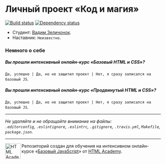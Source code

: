 # Личный проект «Код и магия»

[![Build status][travis-image]][travis-url]
[![Dependency status][dependency-image]][dependency-url]

* Студент: [Вадим Зеличонок](https://htmlacademy.ru/profile/id115242).
* Наставник: `Неизвестно`.

### Немного о себе

##### Вы прошли интенсивный онлайн-курс «Базовый HTML и CSS»?
`Да, успешно | Да, но не защитил проект | Нет, я сразу записался на базовый JS`.

##### Вы прошли интенсивный онлайн-курс «Продвинутый HTML и CSS»?
`Да, успешно | Да, но не защитил проект | Нет, я сразу записался на базовый JS`.

---

_Не удаляйте и не обращайте внимание на файлы:_<br>
_`.editorconfig`, `.eslintignore`, `.eslintrc`, `.gitignore`, `.travis.yml`, `Makefile`, `package.json`._

---

<a href="https://htmlacademy.ru/js_intensive"><img align="left" width="50" height="50" title="HTML Academy" src="https://up.htmlacademy.ru/static/img/intensive/javascript/logo-for-github.svg"></a>

Репозиторий создан для обучения на интенсивном онлайн-курсе «[Базовый JavaScript](https://htmlacademy.ru/js_intensive)» от [HTML Academy](https://htmlacademy.ru).

[travis-image]: https://travis-ci.org/js-htmlacademy/115242-code-and-magick.svg?branch=master
[travis-url]: https://travis-ci.org/js-htmlacademy/115242-code-and-magick
[dependency-image]: https://david-dm.org/js-htmlacademy/115242-code-and-magick.svg?style=flat-square
[dependency-url]: https://david-dm.org/js-htmlacademy/115242-code-and-magick
